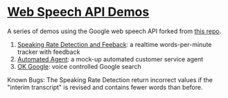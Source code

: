 # [Web Speech API Demos](http://tommygeiger.com/webspeech)

A series of demos using the Google web speech API forked from [this repo](https://github.com/googlearchive/webplatform-samples).
  
  1. [Speaking Rate Detection and Feeback](http://tommygeiger.com/webspeech/wpm): a realtime words-per-minute tracker with feedback
  2. [Automated Agent](http://tommygeiger.com/webspeech/agent): a mock-up automated customer service agent
  3. [OK Google](http://tommygeiger.com/webspeech/ok): voice controlled Google search

Known Bugs:
  The Speaking Rate Detection return incorrect values if the "interim transcript" is revised and contains fewer words than before.
